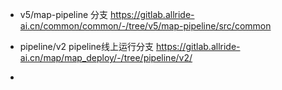 + v5/map-pipeline 分支
https://gitlab.allride-ai.cn/common/common/-/tree/v5/map-pipeline/src/common

+ pipeline/v2 pipeline线上运行分支 
https://gitlab.allride-ai.cn/map/map_deploy/-/tree/pipeline/v2/

+ 